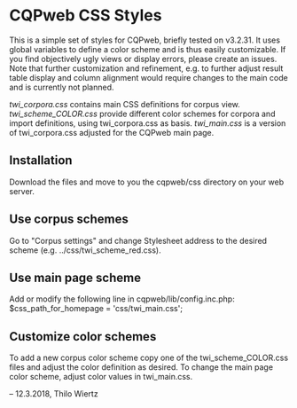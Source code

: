 # CQPweb CSS Styles
This is a simple set of styles for CQPweb, briefly tested on v3.2.31. It uses global variables to define a color scheme and is thus easily customizable. If you find objectively ugly views or display errors, please create an issues. Note that further customization and refinement, e.g. to further adjust result table display and column alignment would require changes to the main code and is currently not planned.

*twi_corpora.css* contains main CSS definitions for corpus view. 
*twi_scheme_COLOR.css* provide different color schemes for corpora and import definitions, using twi_corpora.css as basis.
*twi_main.css* is a version of twi_corpora.css adjusted for the CQPweb main page.

## Installation
Download the files and move to you the cqpweb/css directory on your web server.

## Use corpus schemes
Go to "Corpus settings" and change Stylesheet address to the desired scheme (e.g. ../css/twi_scheme_red.css).

## Use main page scheme
Add or modify the following line in cqpweb/lib/config.inc.php:
$css_path_for_homepage = 'css/twi_main.css';

## Customize color schemes 
To add a new corpus color scheme copy one of the twi_scheme_COLOR.css files and adjust the color definition as desired.
To change the main page color scheme, adjust color values in twi_main.css.



– 12.3.2018, Thilo Wiertz
